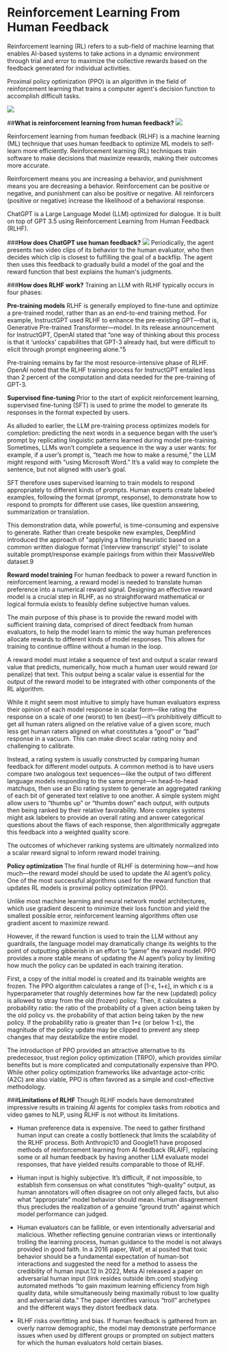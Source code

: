 # Reinforcement Learning From Human Feedback

Reinforcement learning (RL) refers to a sub-field of machine learning that enables AI-based systems to take actions in a dynamic environment through trial and error to maximize the collective rewards based on the feedback generated for individual activities.

Proximal policy optimization (PPO) is an algorithm in the field of reinforcement learning that trains a computer agent's decision function to accomplish difficult tasks.

![](https://encrypted-tbn0.gstatic.com/images?q=tbn:ANd9GcR1VhfIprSiO7zBkm0a3yyaju8E2194bbl9Ww&usqp=CAU)

##**What is reinforcement learning from human feedback?**
![](https://encrypted-tbn0.gstatic.com/images?q=tbn:ANd9GcTJLH87EqSSwnXfd4724ftjSAUNv7wiEftpqg&usqp=CAU)

Reinforcement learning from human feedback (RLHF) is a machine learning (ML) technique that uses human feedback to optimize ML models to self-learn more efficiently. Reinforcement learning (RL) techniques train software to make decisions that maximize rewards, making their outcomes more accurate.

Reinforcement means you are increasing a behavior, and punishment means you are decreasing a behavior. Reinforcement can be positive or negative, and punishment can also be positive or negative. All reinforcers (positive or negative) increase the likelihood of a behavioral response.

ChatGPT is a Large Language Model (LLM) optimized for dialogue. It is built on top of GPT 3.5 using Reinforcement Learning from Human Feedback (RLHF).

###**How does ChatGPT use human feedback?**
![](https://encrypted-tbn0.gstatic.com/images?q=tbn:ANd9GcSuSOLx0NCs2kF7E2gu5kTCSgk_DzfsYGALtw&usqp=CAU)
Periodically, the agent presents two video clips of its behavior to the human evaluator, who then decides which clip is closest to fulfilling the goal of a backflip. The agent then uses this feedback to gradually build a model of the goal and the reward function that best explains the human's judgments.

###**How does RLHF work?**
Training an LLM with RLHF typically occurs in four phases:

**Pre-training models**
RLHF is generally employed to fine-tune and optimize a pre-trained model, rather than as an end-to-end training method. For example, InstructGPT used RLHF to enhance the pre-existing GPT—that is, Generative Pre-trained Transformer—model. In its release announcement for InstructGPT, OpenAI stated that “one way of thinking about this process is that it ‘unlocks’ capabilities that GPT-3 already had, but were difficult to elicit through prompt engineering alone.”5  

Pre-training remains by far the most resource-intensive phase of RLHF. OpenAI noted that the RLHF training process for InstructGPT entailed less than 2 percent of the computation and data needed for the pre-training of GPT-3.

**Supervised fine-tuning**
Prior to the start of explicit reinforcement learning, supervised fine-tuning (SFT) is used to prime the model to generate its responses in the format expected by users.

As alluded to earlier, the LLM pre-training process optimizes models for completion: predicting the next words in a sequence began with the user’s prompt by replicating linguistic patterns learned during model pre-training. Sometimes, LLMs won’t complete a sequence in the way a user wants: for example, if a user’s prompt is, “teach me how to make a resumé,” the LLM might respond with “using Microsoft Word.” It’s a valid way to complete the sentence, but not aligned with user’s goal.

SFT therefore uses supervised learning to train models to respond appropriately to different kinds of prompts. Human experts create labeled examples, following the format (prompt, response), to demonstrate how to respond to prompts for different use cases, like question answering, summarization or translation.

This demonstration data, while powerful, is time-consuming and expensive to generate. Rather than create bespoke new examples, DeepMind introduced the approach of "applying a filtering heuristic based on a common written dialogue format (‘interview transcript’ style)” to isolate suitable prompt/response example pairings from within their MassiveWeb dataset.9

**Reward model training**
For human feedback to power a reward function in reinforcement learning, a reward model is needed to translate human preference into a numerical reward signal. Designing an effective reward model is a crucial step in RLHF, as no straightforward mathematical or logical formula exists to feasibly define subjective human values.

The main purpose of this phase is to provide the reward model with sufficient training data, comprised of direct feedback from human evaluators, to help the model learn to mimic the way human preferences allocate rewards to different kinds of model responses. This allows for training to continue offline without a human in the loop.

A reward model must intake a sequence of text and output a scalar reward value that predicts, numerically, how much a human user would reward (or penalize) that text. This output being a scalar value is essential for the output of the reward model to be integrated with other components of the RL algorithm.

While it might seem most intuitive to simply have human evaluators express their opinion of each model response in scalar form—like rating the response on a scale of one (worst) to ten (best)—it’s prohibitively difficult to get all human raters aligned on the relative value of a given score, much less get human raters aligned on what constitutes a “good” or “bad” response in a vacuum. This can make direct scalar rating noisy and challenging to calibrate.

Instead, a rating system is usually constructed by comparing human feedback for different model outputs. A common method is to have users compare two analogous text sequences—like the output of two different language models responding to the same prompt—in head-to-head matchups, then use an Elo rating system to generate an aggregated ranking of each bit of generated text relative to one another. A simple system might allow users to “thumbs up” or “thumbs down” each output, with outputs then being ranked by their relative favorability. More complex systems might ask labelers to provide an overall rating and answer categorical questions about the flaws of each response, then algorithmically aggregate this feedback into a weighted quality score.

The outcomes of whichever ranking systems are ultimately normalized into a scalar reward signal to inform reward model training.

**Policy optimization**
The final hurdle of RLHF is determining how—and how much—the reward model should be used to update the AI agent’s policy. One of the most successful algorithms used for the reward function that updates RL models is proximal policy optimization (PPO).

Unlike most machine learning and neural network model architectures, which use gradient descent to minimize their loss function and yield the smallest possible error, reinforcement learning algorithms often use gradient ascent to maximize reward.

However, if the reward function is used to train the LLM without any guardrails, the language model may dramatically change its weights to the point of outputting gibberish in an effort to “game” the reward model. PPO provides a more stable means of updating the AI agent’s policy by limiting how much the policy can be updated in each training iteration.

First, a copy of the initial model is created and its trainable weights are frozen. The PPO algorithm calculates a range of [1-ε, 1+ε], in which ε is a hyperparameter that roughly determines how far the new (updated) policy is allowed to stray from the old (frozen) policy. Then, it calculates a probability ratio: the ratio of the probability of a given action being taken by the old policy vs. the probability of that action being taken by the new policy. If the probability ratio is greater than 1+ε (or below 1-ε), the magnitude of the policy update may be clipped to prevent any steep changes that may destabilize the entire model.

The introduction of PPO provided an attractive alternative to its predecessor, trust region policy optimization (TRPO), which provides similar benefits but is more complicated and computationally expensive than PPO. While other policy optimization frameworks like advantage actor-critic (A2C) are also viable, PPO is often favored as a simple and cost-effective methodology.


###**Limitations of RLHF**
Though RLHF models have demonstrated impressive results in training AI agents for complex tasks from robotics and video games to NLP, using RLHF is not without its limitations.

- Human preference data is expensive. The need to gather firsthand human input can create a costly bottleneck that limits the scalability of the RLHF process. Both Anthropic10 and Google11 have proposed methods of reinforcement learning from AI feedback (RLAIF), replacing some or all human feedback by having another LLM evaluate model responses, that have yielded results comparable to those of RLHF.

- Human input is highly subjective. It’s difficult, if not impossible, to establish firm consensus on what constitutes “high-quality” output, as human annotators will often disagree on not only alleged facts, but also what “appropriate” model behavior should mean. Human disagreement thus precludes the realization of a genuine “ground truth” against which model performance can judged.

- Human evaluators can be fallible, or even intentionally adversarial and malicious. Whether reflecting genuine contrarian views or intentionally trolling the learning process, human guidance to the model is not always provided in good faith. In a 2016 paper, Wolf, et al posited that toxic behavior should be a fundamental expectation of human-bot interactions and suggested the need for a method to assess the credibility of human input.12 In 2022, Meta AI released a paper on adversarial human input (link resides outside ibm.com) studying automated methods “to gain maximum learning efficiency from high quality data, while simultaneously being maximally robust to low quality and adversarial data.” The paper identifies various
“troll” archetypes and the different ways they distort feedback data.

- RLHF risks overfitting and bias. If human feedback is gathered from an overly narrow demographic, the model may demonstrate performance issues when used by different groups or prompted on subject matters for which the human evaluators hold certain biases.
